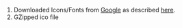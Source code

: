 1. Downloaded Icons/Fonts from [Google](https://github.com/google/material-design-icons/tree/master/iconfont) as described [here](https://stackoverflow.com/questions/37270835/how-to-host-material-icons-offline).
2. GZipped ico file
